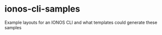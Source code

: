 # ionos-cli-samples
Example layouts for an IONOS CLI and what templates could generate these samples
